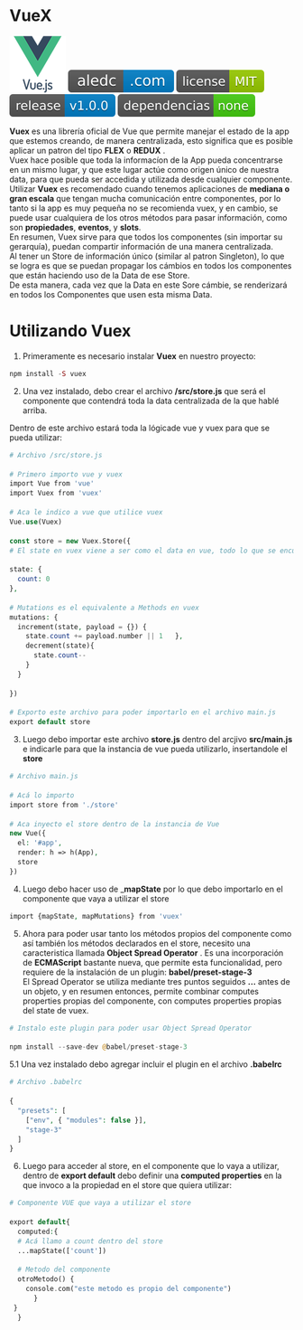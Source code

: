 # VueX
![vueJS](https://raw.githubusercontent.com/aledc7/vuejs/master/vuelogo.png)
[![aledc.com](https://github.com/aledc7/Scrum-Certification/blob/master/recursos/aledc.com.svg)](https://aledc.com)
[![License](https://github.com/aledc7/Scrum-Certification/blob/master/recursos/mit-license.svg)](https://aledc.com)
[![GitHub release](https://github.com/aledc7/Scrum-Certification/blob/master/recursos/release.svg)](https://aledc.com)
[![Dependencies](https://github.com/aledc7/Scrum-Certification/blob/master/recursos/dependencias-none.svg)](https://aledc.com)


__Vuex__ es una librería oficial de Vue que permite manejar el estado de la app que estemos creando, de manera centralizada, esto significa que es posible aplicar un patron del tipo __FLEX__ o __REDUX__ .  
Vuex hace posible que toda la informacíon de la App pueda concentrarse en un mismo lugar, y que este lugar actúe como origen único de nuestra data, para que pueda ser accedida y utilizada desde cualquier componente.  
Utilizar __Vuex__ es recomendado cuando tenemos aplicaciones de __mediana o gran escala__ que tengan mucha comunicación entre componentes, por lo tanto si la app es muy pequeña no se recomienda vuex, y en cambio, se puede usar cualquiera de los otros métodos para pasar información, como son __propiedades__, __eventos__, y __slots__.   
En resumen, Vuex sirve para que todos los componentes (sin importar su gerarquía), puedan compartir información de una manera centralizada.  
Al tener un Store de información único (similar al patron Singleton), lo que se logra es que se puedan propagar los cámbios en todos los componentes que están haciendo uso de la Data de ese Store.  
De esta manera, cada vez que la Data en este Sore cámbie, se renderizará en todos los Componentes que usen esta misma Data.  

# Utilizando Vuex


1.  Primeramente es necesario instalar __Vuex__ en nuestro proyecto:
```php
npm install -S vuex
````

2. Una vez instalado, debo crear el archivo __/src/store.js__ que será el componente que contendrá toda la data centralizada de la que hablé arriba.  

Dentro de este archivo estará toda la lógicade vue y vuex para que se pueda utilizar:   

```php
# Archivo /src/store.js

# Primero importo vue y vuex
import Vue from 'vue'
import Vuex from 'vuex'

# Aca le indico a vue que utilice vuex
Vue.use(Vuex)

const store = new Vuex.Store({
# El state en vuex viene a ser como el data en vue, todo lo que se encuentre aca es lo que se va a poder compartir en todos los componentes

state: {
  count: 0
},

# Mutations es el equivalente a Methods en vuex
mutations: {
  increment(state, payload = {}) {
    state.count += payload.number || 1   },
    decrement(state){
      state.count--
    }
  }

})

# Exporto este archivo para poder importarlo en el archivo main.js
export default store
````

3. Luego debo importar este archivo __store.js__ dentro del arcjivo __src/main.js__  e indicarle para que la instancia de vue pueda utilizarlo, insertandole el __store__ 

```php
# Archivo main.js

# Acá lo importo
import store from './store'

# Aca inyecto el store dentro de la instancia de Vue
new Vue({
  el: '#app',
  render: h => h(App),
  store
})
````

4. Luego debo hacer uso de ___mapState__ por lo que debo importarlo en el componente que vaya a utilizar el store

```php
import {mapState, mapMutations} from 'vuex'
````

5. Ahora para poder usar tanto los métodos propios del componente como así también los métodos declarados en el store, necesito una caracteristica llamada __Object Spread Operator__ . Es una incorporación  de __ECMAScript__ bastante nueva, que permite esta funcionalidad, pero requiere de la instalación de un plugin:  __babel/preset-stage-3__  
El Spread Operator se utiliza mediante tres puntos seguidos __...__ antes de un objeto, y en resumen entonces, permite combinar computes properties propias del componente, con computes properties propias del state de vuex.   

```php
# Instalo este plugin para poder usar Object Spread Operator

npm install --save-dev @babel/preset-stage-3
````

5.1 Una vez instalado debo agregar incluir el plugin en el archivo __.babelrc__
```php
# Archivo .babelrc

{
  "presets": [
    ["env", { "modules": false }],
    "stage-3"
  ]
}
````

6. Luego para acceder al store, en el componente que lo vaya a utilizar, dentro de __export default__ debo definir una __computed properties__ en la que invoco a la propiedad en el store que quiera utilizar:


```php
# Componente VUE que vaya a utilizar el store

export default{
  computed:{
  # Acá llamo a count dentro del store
  ...mapState(['count'])
  
  # Metodo del componente
  otroMetodo() {
    console.com("este metodo es propio del componente")
      }
 }
  }
````





